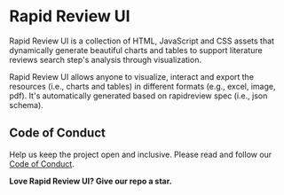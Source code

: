 # Rapid Review UI

Rapid Review UI is a collection of HTML, JavaScript and CSS assets that dynamically generate beautiful charts and tables to support literature reviews search step's analysis through visualization.

Rapid Review UI allows anyone to visualize, interact and export the resources (i.e., charts and tables) in different formats (e.g., excel, image, pdf). It's automatically generated based on rapidreview spec (i.e., json schema).

## Code of Conduct

Help us keep the project open and inclusive. Please read and follow our [Code of Conduct][codeofconduct].

**Love Rapid Review UI? Give our repo a star.**

[codeofconduct]: CODE_OF_CONDUCT.md